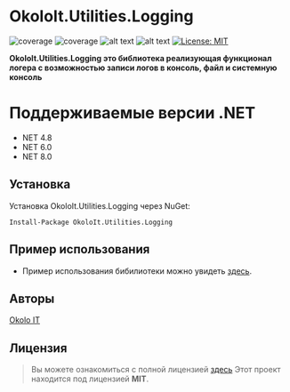 # OkoloIt.Utilities.Logging

![coverage](https://img.shields.io/badge/version-4.1.0-blue)
![coverage](https://img.shields.io/badge/-Okolo%20IT-orange)
![alt text](https://github.com/open-telemetry/opentelemetry-dotnet/actions/workflows/linux-ci.yml/badge.svg?branch=main)
![alt text](https://github.com/open-telemetry/opentelemetry-dotnet/actions/workflows/windows-ci.yml/badge.svg?branch=main)
[![License: MIT](https://img.shields.io/badge/License-MIT-yellow.svg)](https://github.com/SilverWolf2k20/OkoloIt.Utilities.Logging/blob/master/LICENSE.md)

**OkoloIt.Utilities.Logging это библиотека реализующая функционал логера с возможностью записи логов в консоль, файл и системную консоль**

# Поддерживаемые версии .NET

- NET 4.8
- NET 6.0
- NET 8.0

## Установка

Установка OkoloIt.Utilities.Logging через NuGet:

```
Install-Package OkoloIt.Utilities.Logging
```

## Пример использования

- Пример использования бибилиотеки можно увидеть [здесь](https://github.com/SilverWolf2k20/OkoloIt.Utilities.Logging/tree/master/samples/OkoloIt.Utilities.Logging.Samples).

## Авторы

[Okolo IT](https://t.me/okolo_it_official)

## Лицензия
>Вы можете ознакомиться с полной лицензией [здесь](https://github.com/SilverWolf2k20/OkoloIt.Utilities.Logging/blob/master/LICENSE.md)
Этот проект находится под лицензией **MIT**.
